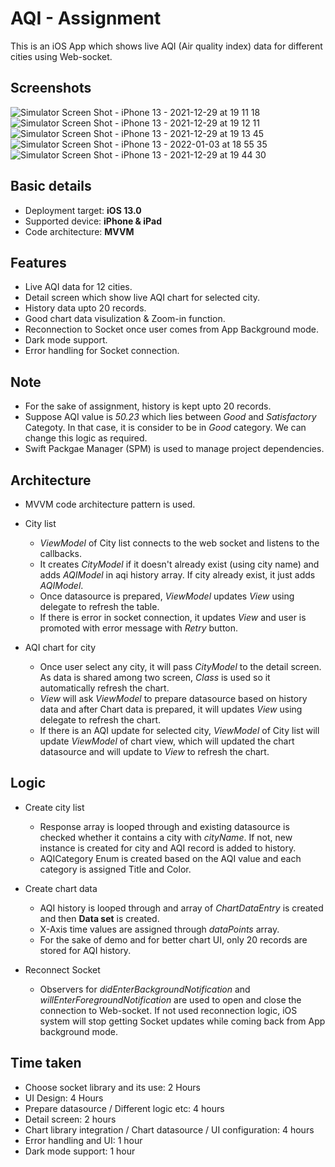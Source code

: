 # AQI - Assignment

This is an iOS App which shows live AQI (Air quality index) data for different cities using Web-socket.

## Screenshots

![Simulator Screen Shot - iPhone 13 - 2021-12-29 at 19 11 18](https://user-images.githubusercontent.com/96768526/147670281-4c3ddeb7-a47d-40d7-89c4-db9fbb906d17.png)
![Simulator Screen Shot - iPhone 13 - 2021-12-29 at 19 12 11](https://user-images.githubusercontent.com/96768526/147670351-53dafff4-ecfb-4b0b-84e4-3b6023d5b870.png)
![Simulator Screen Shot - iPhone 13 - 2021-12-29 at 19 13 45](https://user-images.githubusercontent.com/96768526/147670450-2f4a4447-030c-4f2f-9c97-8fb3df3c1c74.png)
![Simulator Screen Shot - iPhone 13 - 2022-01-03 at 18 55 35](https://user-images.githubusercontent.com/96768526/147935956-4274ce82-b89d-4876-9e5c-e75f884cdb16.png)
![Simulator Screen Shot - iPhone 13 - 2021-12-29 at 19 44 30](https://user-images.githubusercontent.com/96768526/147671252-a44aab8f-3342-46ae-8e81-0477eeff4c76.png)

## Basic details
- Deployment target: **iOS 13.0**
- Supported device: **iPhone & iPad**
- Code architecture: **MVVM**

## Features
- Live AQI data for 12 cities.
- Detail screen which show live AQI chart for selected city.
- History data upto 20 records.
- Good chart data visulization & Zoom-in function.
- Reconnection to Socket once user comes from App Background mode.
- Dark mode support.
- Error handling for Socket connection. 

## Note
- For the sake of assignment, history is kept upto 20 records.
- Suppose AQI value is *50.23* which lies between *Good* and *Satisfactory* Categoty. In that case, it is consider to be in *Good* category. We can change this logic as required.
- Swift Packgae Manager (SPM) is used to manage project dependencies.

## Architecture
- MVVM code architecture pattern is used.

- City list
    - *ViewModel* of City list connects to the web socket and listens to the callbacks.
    - It creates *CityModel* if it doesn't already exist (using city name) and adds *AQIModel* in aqi history array. If city already exist, it just adds *AQIModel*.
    - Once datasource is prepared, *ViewModel* updates *View* using delegate to refresh the table.
    - If there is error in socket connection, it updates *View* and user is promoted with error message with *Retry* button.

- AQI chart for city
    - Once user select any city, it will pass *CityModel* to the detail screen. As data is shared among two screen, *Class* is used so it automatically refresh the chart.
    - *View* will ask *ViewModel* to prepare datasource based on history data and after Chart data is prepared, it will updates *View* using delegate to refresh the chart.
    - If there is an AQI update for selected city, *ViewModel* of City list will update *ViewModel* of chart view, which will updated the chart datasource and will update to *View* to refresh the chart.

## Logic
- Create city list
    - Response array is looped through and existing datasource is checked whether it contains a city with *cityName*. If not, new instance is created for city and AQI record is added to history. 
    - AQICategory Enum is created based on the AQI value and each category is assigned Title and Color. 

- Create chart data
    - AQI history is looped through and array of *ChartDataEntry* is created and then **Data set** is created. 
    - X-Axis time values are assigned through *dataPoints* array. 
    - For the sake of demo and for better chart UI, only 20 records are stored for AQI history.

- Reconnect Socket
    - Observers for *didEnterBackgroundNotification* and *willEnterForegroundNotification* are used to open and close the connection to Web-socket. If not used reconnection logic, iOS system will stop getting Socket updates while coming back from App background mode.

## Time taken
- Choose socket library and its use: 2 Hours
- UI Design: 4 Hours
- Prepare datasource / Different logic etc: 4 hours
- Detail screen: 2 hours
- Chart library integration / Chart datasource / UI configuration: 4 hours
- Error handling and UI: 1 hour
- Dark mode support: 1 hour

